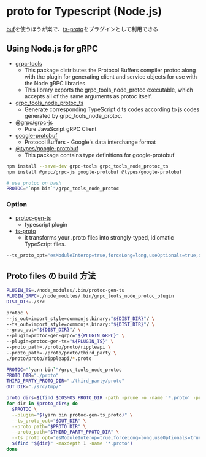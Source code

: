 # proto for Typescript (Node.js)

[buf](https://buf.build/docs/introduction)を使うほうが楽で、[ts-proto](https://github.com/stephenh/ts-proto)をプラグインとして利用できる

## Using Node.js for gRPC

- [grpc-tools](https://www.npmjs.com/package/grpc-tools)
  - This package distributes the Protocol Buffers compiler protoc along with the plugin for generating client and service objects for use with the Node gRPC libraries.
  - This library exports the grpc_tools_node_protoc executable, which accepts all of the same arguments as protoc itself.
- [grpc_tools_node_protoc_ts](https://www.npmjs.com/package/grpc_tools_node_protoc_ts)
  - Generate corresponding TypeScript d.ts codes according to js codes generated by grpc_tools_node_protoc.
- [@grpc/grpc-js](https://www.npmjs.com/package/@grpc/grpc-js)
  - Pure JavaScript gRPC Client
- [google-protobuf](https://www.npmjs.com/package/google-protobuf)
  - Protocol Buffers - Google's data interchange format
- [@types/google-protobuf](https://www.npmjs.com/package/@types/google-protobuf)
  - This package contains type definitions for google-protobuf

```sh
npm install --save-dev grpc-tools grpc_tools_node_protoc_ts
npm install @grpc/grpc-js google-protobuf @types/google-protobuf
```

```sh
# use protoc on bash
PROTOC="`npm bin`"/grpc_tools_node_protoc
```

### Option

- [protoc-gen-ts](https://www.npmjs.com/package/protoc-gen-ts)
  - typescript plugin
- [ts-proto](https://www.npmjs.com/package/ts-proto)
  - it transforms your .proto files into strongly-typed, idiomatic TypeScript files.

```sh
--ts_proto_opt="esModuleInterop=true,forceLong=long,useOptionals=true,outputTypeRegistry=true"
```

## Proto files の build 方法

```sh
PLUGIN_TS=./node_modules/.bin/protoc-gen-ts
PLUGIN_GRPC=./node_modules/.bin/grpc_tools_node_protoc_plugin
DIST_DIR=./src

protoc \
--js_out=import_style=commonjs,binary:"${DIST_DIR}"/ \
--ts_out=import_style=commonjs,binary:"${DIST_DIR}"/ \
--grpc_out="${DIST_DIR}"/ \
--plugin=protoc-gen-grpc="${PLUGIN_GRPC}" \
--plugin=protoc-gen-ts="${PLUGIN_TS}" \
--proto_path=./proto/proto/rippleapi \
--proto_path=./proto/proto/third_party \
./proto/proto/rippleapi/*.proto
```

```sh
PROTOC="`yarn bin`"/grpc_tools_node_protoc
PROTO_DIR="./proto"
THIRD_PARTY_PROTO_DIR="./third_party/proto"
OUT_DIR="./src/tmp/"

proto_dirs=$(find $COSMOS_PROTO_DIR -path -prune -o -name '*.proto' -print0 | xargs -0 -n1 dirname | sort | uniq)
for dir in $proto_dirs; do
  $PROTOC \
  --plugin="$(yarn bin protoc-gen-ts_proto)" \
  --ts_proto_out="$OUT_DIR" \
  --proto_path="$PROTO_DIR" \
  --proto_path="$THIRD_PARTY_PROTO_DIR" \
  --ts_proto_opt="esModuleInterop=true,forceLong=long,useOptionals=true,outputTypeRegistry=true" \
  $(find "${dir}" -maxdepth 1 -name '*.proto')
done
```
